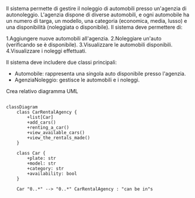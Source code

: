 Il sistema permette di gestire il noleggio di automobili presso un'agenzia di autonoleggio.
L'agenzia dispone di diverse automobili, e ogni automobile ha un numero di targa, un modello, una categoria (economica, media, lusso) e una disponibilità (noleggiata o disponibile).
Il sistema deve permettere di:

1.Aggiungere nuove automobili all'agenzia.
2.Noleggiare un'auto (verificando se è disponibile).
3.Visualizzare le automobili disponibili.
4.Visualizzare i noleggi effettuati.

Il sistema deve includere due classi principali:
- Automobile: rappresenta una singola auto disponibile presso l'agenzia.
- AgenziaNoleggio: gestisce le automobili e i noleggi.

Crea relativo diagramma UML

```mermaid

classDiagram
    class CarRentalAgency {
        +list[Car]
        +add_cars()
        +renting_a_car()
        +view_available_cars()
        +view_the_rentals_made()
    }

    class Car {
        +plate: str
        +model: str
        +category: str
        +availability: bool
    }

    Car "0..*" --> "0..*" CarRentalAgency : "can be in"s
```